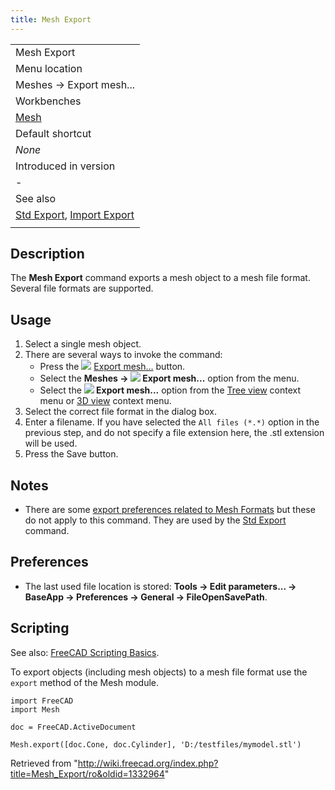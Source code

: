 ```yaml
---
title: Mesh Export
---
```


|                                                                                         |
| --------------------------------------------------------------------------------------- |
| Mesh Export                                                                             |
| Menu location                                                                           |
| Meshes → Export mesh...                                                                 |
| Workbenches                                                                             |
| [Mesh](/Mesh_Workbench "Mesh Workbench")                                                |
| Default shortcut                                                                        |
| _None_                                                                                  |
| Introduced in version                                                                   |
| -                                                                                       |
| See also                                                                                |
| [Std Export](/Std_Export "Std Export"), [Import Export](/Import_Export "Import Export") |
|                                                                                         |

## Description

The **Mesh Export** command exports a mesh object to a mesh file format. Several file formats are supported.

## Usage

1. Select a single mesh object.
2. There are several ways to invoke the command:
   - Press the ![](/images/Mesh_Export.svg) [Export mesh...](/Mesh_Export "Mesh Export") button.
   - Select the **Meshes → ![](/images/Mesh_Export.svg) Export mesh...** option from the menu.
   - Select the **![](/images/Mesh_Export.svg) Export mesh...** option from the [Tree view](/Tree_view "Tree view") context menu or [3D view](/3D_view "3D view") context menu.
3. Select the correct file format in the dialog box.
4. Enter a filename. If you have selected the `All files (*.*)` option in the previous step, and do not specify a file extension here, the .stl extension will be used.
5. Press the Save button.

## Notes

- There are some [export preferences related to Mesh Formats](/Import_Export_Preferences#Mesh_Formats "Import Export Preferences") but these do not apply to this command. They are used by the [Std Export](/Std_Export "Std Export") command.

## Preferences

- The last used file location is stored: **Tools → Edit parameters... → BaseApp → Preferences → General → FileOpenSavePath**.

## Scripting

See also: [FreeCAD Scripting Basics](/FreeCAD_Scripting_Basics "FreeCAD Scripting Basics").

To export objects (including mesh objects) to a mesh file format use the `export` method of the Mesh module.

```
import FreeCAD
import Mesh

doc = FreeCAD.ActiveDocument

Mesh.export([doc.Cone, doc.Cylinder], 'D:/testfiles/mymodel.stl')

```

Retrieved from "<http://wiki.freecad.org/index.php?title=Mesh_Export/ro&oldid=1332964>"
